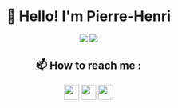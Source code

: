 <h1 align="center">👋 Hello! I'm Pierre-Henri</h3>

<div align="center">
  <img src="https://readme.phbasin.vercel.app/api?username=PHBasin&hide_border=true&hide=stars&title_color=000000&show_icons=true&icon_color=000000">
  <img src="https://readme.phbasin.vercel.app/api/top-langs/?username=PHBasin&hide_border=true&layout=compact&title_color=000000">
</div>

<div align="center">
  <h2> 📫 How to reach me :</h2>
  <p>
    <a href="https://www.linkedin.com/in/pierrehenribasin/"><img height="30px" src="https://image.flaticon.com/icons/svg/1051/1051333.svg"></a>   
    <a href="mailto:basinpierrehenri@gmail.com"><img height="30px" src="https://image.flaticon.com/icons/svg/60/60543.svg"></a>   
    <a href="https://www.facebook.com/pierrehenribasin"><img height="30px" src="https://image.flaticon.com/icons/svg/1051/1051309.svg"></a>
  </p>
</div>

